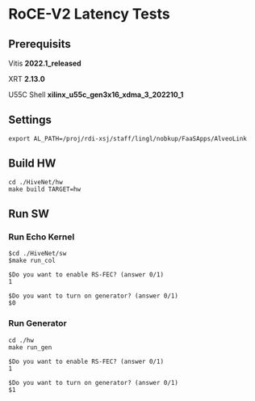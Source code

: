 # RoCE-V2 Latency Tests 

## Prerequisits

Vitis **2022.1_released**

XRT **2.13.0**

U55C Shell **xilinx_u55c_gen3x16_xdma_3_202210_1**


## Settings

```
export AL_PATH=/proj/rdi-xsj/staff/lingl/nobkup/FaaSApps/AlveoLink
```

## Build HW

```
cd ./HiveNet/hw
make build TARGET=hw
```

## Run SW

### Run Echo Kernel 
```
$cd ./HiveNet/sw
$make run_col

$Do you want to enable RS-FEC? (answer 0/1)
1

$Do you want to turn on generator? (answer 0/1)
$0
```

### Run Generator
```
cd ./hw
make run_gen

$Do you want to enable RS-FEC? (answer 0/1)
1

$Do you want to turn on generator? (answer 0/1)
$1

```
